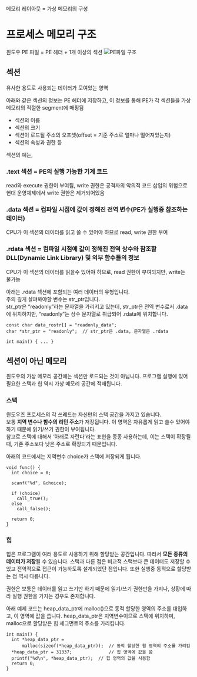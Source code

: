 메모리 레이아웃 = 가상 메모리의 구성

# 프로세스 메모리 구조
윈도우 PE 파일 = PE 헤더 + 1개 이상의 섹션
![PE파일 구조](https://goo-gy.github.io/static/885b00e5fe788fcd3207a0308eeaf3c9/6af66/PE_file_memory.png)
## 섹션
유사한 용도로 사용되는 데이터가 모여있는 영역

아래와 같은 섹션의 정보는 PE 헤더에 저장하고, 이 정보를 통해 PE가 각 섹션들을 가상 메모리의 적절한 segment에 매핑됨
* 섹션의 이름
* 섹션의 크기
* 섹션이 로드될 주소의 오프셋(offset = 기준 주소로 얼마나 떨어져있는지)
* 섹션의 속성과 권한 등

  
섹션의 예는,
### .text 섹션 = PE의 __실행 가능한 기계 코드__
read와 execute 권한이 부여됨, write 권한은 공격자의 악의적 코드 삽입의 위험으로  
현대 운영체제에서 write 권한은 제거되어있음
### .data 섹션 = 컴파일 시점에 값이 정해진 전역 변수(PE가 실행중 참조하는 데이터)
CPU가 이 섹션의 데이터를 읽고 쓸 수 있어야 하므로 read, write 권한 부여
### .rdata 섹션 = 컴파일 시점에 값이 정해진 전역 상수와 참조할 DLL(Dynamic Link Library) 및 외부 함수들의 정보
CPU가 이 섹션의 데이터를 읽을수 있어야 하므로, read 권한이 부여되지만, write는 불가능

아래는 .rdata 섹션에 포함되는 여러 데이터의 유형입니다.   
주의 깊게 살펴봐야할 변수는 str_ptr입니다.   
str_ptr은 “readonly”라는 문자열을 가리키고 있는데, str_ptr은 전역 변수로서 .data에 위치하지만, “readonly”는 상수 문자열로 취급되어 .rdata에 위치합니다.

```
const char data_rostr[] = "readonly_data";
char *str_ptr = "readonly";  // str_ptr은 .data, 문자열은 .rdata

int main() { ... }
```

## 섹션이 아닌 메모리
윈도우의 가상 메모리 공간에는 섹션만 로드되는 것이 아닙니다. 프로그램 실행에 있어 필요한 스택과 힙 역시 가상 메모리 공간에 적재됩니다.

### 스택
윈도우즈 프로세스의 각 쓰레드는 자신만의 스택 공간을 가지고 있습니다.  
보통 **지역 변수나 함수의 리턴 주소**가 저장됩니다. 이 영역은 자유롭게 읽고 쓸수 있어야 하기 때문에 읽기/쓰기 권한이 부여됩니다.  
참고로 스택에 대해서 ‘아래로 자란다'라는 표현을 종종 사용하는데, 이는 스택이 확장될 때, 기존 주소보다 낮은 주소로 확장되기 때문입니다.

아래의 코드에서는 지역변수 choice가 스택에 저장되게 됩니다.
```
void func() {
  int choice = 0;
  
  scanf("%d", &choice);
  
  if (choice)
    call_true();
  else
    call_false();
    
  return 0;
}
```

### 힙
힙은 프로그램이 여러 용도로 사용하기 위해 할당받는 공간입니다. 따라서 **모든 종류의 데이터가 저장**될 수 있습니다. 스택과 다른 점은 비교적 스택보다 큰 데이터도 저장할 수 있고 전역적으로 접근이 가능하도록 설계되었단 점입니다. 또한 실행중 동적으로 할당받는 점 역시 다릅니다.

권한은 보통은 데이터를 읽고 쓰기만 하기 때문에 읽기/쓰기 권한만을 가지나, 상황에 따라 실행 권한을 가지는 경우도 존재합니다.

아래 예제 코드는 heap_data_ptr에 malloc()으로 동적 할당한 영역의 주소를 대입하고, 이 영역에 값을 씁니다. heap_data_ptr은 지역변수이므로 스택에 위치하며, malloc으로 할당받은 힙 세그먼트의 주소를 가리킵니다.
```
int main() {
  int *heap_data_ptr =
      malloc(sizeof(*heap_data_ptr));  // 동적 할당한 힙 영역의 주소를 가리킴
  *heap_data_ptr = 31337;              // 힙 영역에 값을 씀
  printf("%d\n", *heap_data_ptr);  // 힙 영역의 값을 사용함
  return 0;
}
```  
